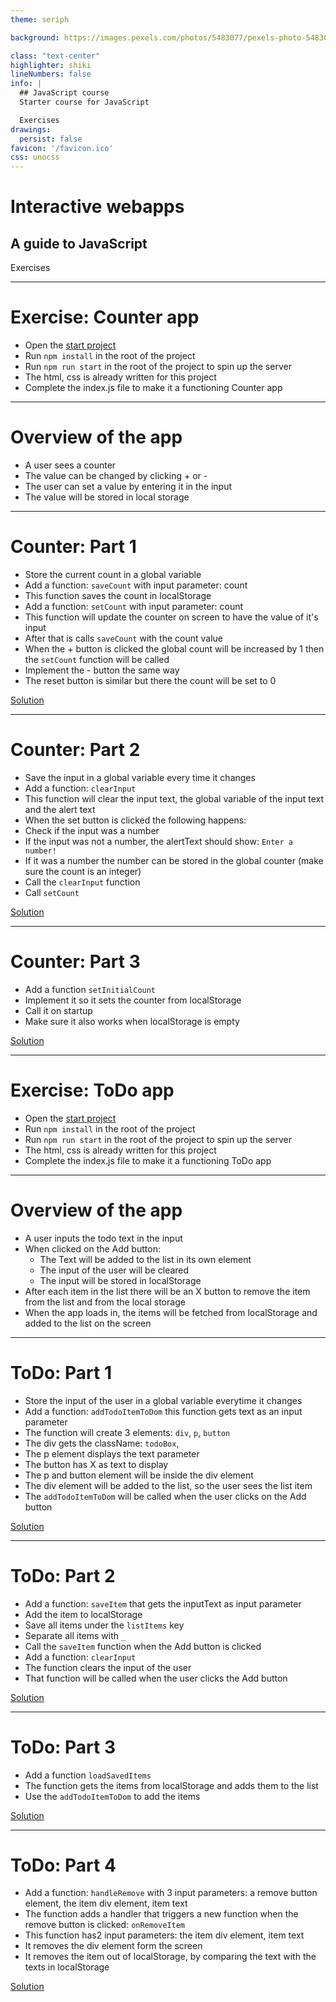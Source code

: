 ```yaml
---
theme: seriph

background: https://images.pexels.com/photos/5483077/pexels-photo-5483077.jpeg?auto=compress&cs=tinysrgb&w=1260&h=750&dpr=2

class: "text-center"
highlighter: shiki
lineNumbers: false
info: |
  ## JavaScript course
  Starter course for JavaScript

  Exercises
drawings:
  persist: false
favicon: '/favicon.ico'
css: unocss
---
```


# Interactive webapps

## A guide to JavaScript

<p class="color-stone-400">Exercises</p>

---

# Exercise: Counter app

- Open the [start project](/counter/SetupCounter.zip)
- Run `npm install` in the root of the project
- Run `npm run start` in the root of the project to spin up the server
- The html, css is already written for this project
- Complete the index.js file to make it a functioning Counter app


---

# Overview of the app

- A user sees a counter 
- The value can be changed by clicking + or -
- The user can set a value by entering it in the input
- The value will be stored in local storage

---

# Counter: Part 1

- Store the current count in a global variable
- Add a function: `saveCount` with input parameter: count
- This function saves the count in localStorage
- Add a function: `setCount` with input parameter: count
- This function will update the counter on screen to have the value of it's input
- After that is calls `saveCount` with the count value
- When the + button is clicked the global count will be increased by 1 then the `setCount` function will be called
- Implement the - button the same way
- The reset button is similar but there the count will be set to 0

[Solution](/counter/part1.js)

---

# Counter: Part 2

- Save the input in a global variable every time it changes
- Add a function: `clearInput`
- This function will clear the input text, the global variable of the input text and the alert text
- When the set button is clicked the following happens: 
- Check if the input was a number
- If the input was not a number, the alertText should show: `Enter a number!`
- If it was a number the number can be stored in the global counter (make sure the count is an integer)
- Call the `clearInput` function
- Call `setCount`

[Solution](/counter/part2.js)

---

# Counter: Part 3

- Add a function `setInitialCount`
- Implement it so it sets the counter from localStorage
- Call it on startup
- Make sure it also works when localStorage is empty

[Solution](/counter/part3.js)

---

# Exercise: ToDo app

- Open the [start project](/ToDo/ToDoStart.zip)
- Run `npm install` in the root of the project
- Run `npm run start` in the root of the project to spin up the server
- The html, css is already written for this project
- Complete the index.js file to make it a functioning ToDo app

---

# Overview of the app

- A user inputs the todo text in the input
- When clicked on the Add button: 
  - The Text will be added to the list in its own element
  - The input of the user will be cleared
  - The input will be stored in localStorage
- After each item in the list there will be an X button to remove the item from the list and from the local storage
- When the app loads in, the items will be fetched from localStorage and added to the list on the screen

---

# ToDo: Part 1

- Store the input of the user in a global variable everytime it changes
- Add a function: `addTodoItemToDom` this function gets text as an input parameter
- The function will create 3 elements: `div`, `p`, `button`
- The div gets the className: `todoBox`,
- The p element displays the text parameter
- The button has X as text to display
- The p and button element will be inside the div element
- The div element will be added to the list, so the user sees the list item
- The `addTodoItemToDom` will be called when the user clicks on the Add button

[Solution](/ToDo/part1.js)

---

# ToDo: Part 2

- Add a function: `saveItem` that gets the inputText as input parameter
- Add the item to localStorage
- Save all items under the `listItems` key
- Separate all items with `_`
- Call the `saveItem` function when the Add button is clicked
- Add a function: `clearInput`
- The function clears the input of the user
- That function will be called when the user clicks the Add button

[Solution](/ToDo/part2.js)

--- 

# ToDo: Part 3

- Add a function `loadSavedItems`
- The function gets the items from localStorage and adds them to the list
- Use the `addTodoItemToDom` to add the items

[Solution](/ToDo/part3.js)

---

# ToDo: Part 4

- Add a function: `handleRemove` with 3 input parameters: a remove button element, the item div element, item text
- The function adds a handler that triggers a new function when the remove button is clicked: `onRemoveItem`
- This function has2 input parameters: the item div element, item text
- It removes the div element form the screen
- It removes the item out of localStorage, by comparing the text with the texts in localStorage

[Solution](/ToDo/part4.js)